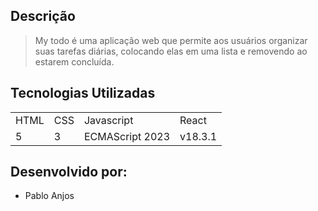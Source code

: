 ## Descrição

> My todo é uma aplicação web que permite aos usuários organizar suas tarefas diárias, colocando elas em uma lista e removendo ao estarem concluída.

## Tecnologias Utilizadas

<table>
  <tr>
    <td>HTML</td>
    <td>CSS</td>
    <td>Javascript</td>
    <td>React</td>
  </tr>
  <tr>
    <td>5</td>
    <td>3</td>
    <td>ECMAScript 2023</td>
    <td>v18.3.1</td>
  </tr>
</table>

## Desenvolvido por: 

- Pablo Anjos
